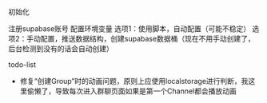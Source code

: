 初始化

注册supabase账号
配置环境变量
选项1：使用脚本，自动配置（可能不稳定）
选项2：手动配置，推送数据结构，创建supabase数据桶（现在不用手动创建了，后台检测到没有的话会自动创建）




todo-list

- 修复“创建Group”时的动画问题，原则上应使用localstorage进行判断，我这里偷懒了，导致每次进入群聊页面如果是第一个Channel都会播放动画
